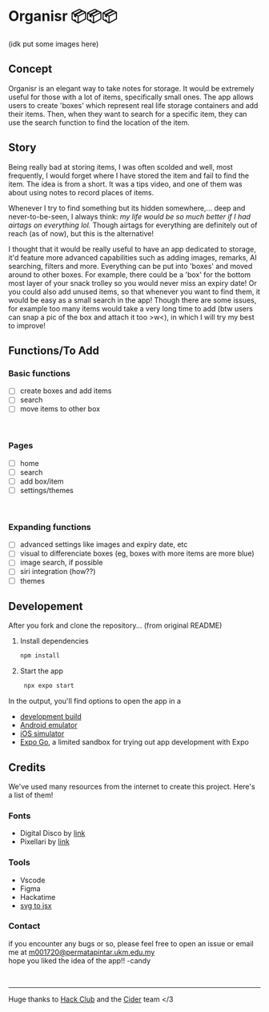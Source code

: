 # Organisr 📦📦📦

(idk put some images here)

## Concept
Organisr is an elegant way to take notes for storage. It would be extremely useful for those with a lot of items, specifically small ones. The app allows users to create 'boxes' which represent real life storage containers and add their items. Then, when they want to search for a specific item, they can use the search function to find the location of the item.

## Story
Being really bad at storing items, I was often scolded and well, most frequently, I would forget where I have stored the item and fail to find the item. The idea is from a short. It was a tips video, and one of them was about using notes to record places of items.

Whenever I try to find something but its hidden somewhere,... deep and never-to-be-seen, I always think: *my life would be so much better if I had airtags on everything lol.* Though airtags for everything are definitely out of reach (as of now), but this is the alternative!

I thought that it would be really useful to have an app dedicated to storage, it'd feature more advanced capabilities such as adding images, remarks, AI searching, filters and more. Everything can be put into 'boxes' and moved around to other boxes. For example, there could be a 'box' for the bottom most layer of your snack trolley so you would never miss an expiry date! Or you could also add unused items, so that whenever you want to find them, it would be easy as a small search in the app! Though there are some issues, for example too many items would take a very long time to add (btw users can snap a pic of the box and attach it too >w<), in which I will try my best to improve!

## Functions/To Add

### Basic functions

- [ ] create boxes and add items
- [ ] search
- [ ] move items to other box

<br>

### Pages

- [ ] home
- [ ] search
- [ ] add box/item
- [ ] settings/themes

<br>

### Expanding functions

- [ ] advanced settings like images and expiry date, etc
- [ ] visual to differenciate boxes (eg, boxes with more items are more blue)
- [ ] image search, if possible
- [ ] siri integration (how??)
- [ ] themes

## Developement
After you fork and clone the repository... (from original README)

1. Install dependencies

   ```bash
   npm install
   ```

2. Start the app

   ```bash
    npx expo start
   ```

In the output, you'll find options to open the app in a

- [development build](https://docs.expo.dev/develop/development-builds/introduction/)
- [Android emulator](https://docs.expo.dev/workflow/android-studio-emulator/)
- [iOS simulator](https://docs.expo.dev/workflow/ios-simulator/)
- [Expo Go](https://expo.dev/go), a limited sandbox for trying out app development with Expo

## Credits
We've used many resources from the internet to create this project. Here's a list of them!

### Fonts
- Digital Disco by [link]()
- Pixellari by [link]()

### Tools
- Vscode
- Figma
- Hackatime
- [svg to jsx](https://react-svgr.com/playground/?native=true)

### Contact
if you encounter any bugs or so, please feel free to open an issue or email me at m001720@permatapintar.ukm.edu.my<br>
hope you liked the idea of the app!! -candy

<br>

---

Huge thanks to [Hack Club](https://hackclub.com) and the [Cider](https://cider.hackclub.com) team </3
